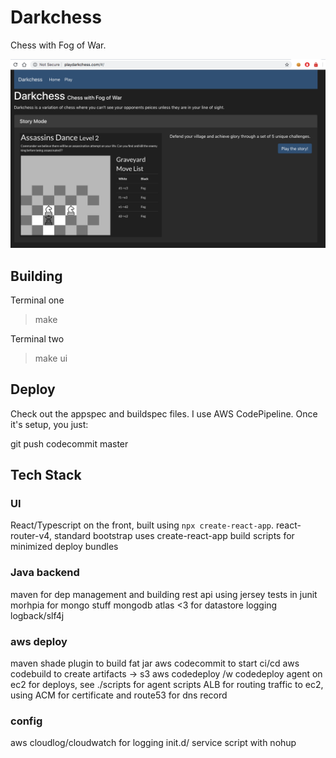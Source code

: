 # Darkchess

Chess with Fog of War. 

![img](client/src/img/playdarkchess.png)

## Building

Terminal one
> make

Terminal two
> make ui

## Deploy

Check out the appspec and buildspec files. I use AWS CodePipeline. Once it's setup, you just:

git push codecommit master 

## Tech Stack

### UI
React/Typescript on the front, built using `npx create-react-app`.
react-router-v4, standard bootstrap
uses create-react-app build scripts for minimized deploy bundles

### Java backend
maven for dep management and building
rest api using jersey
tests in junit
morhpia for mongo stuff
mongodb atlas <3 for datastore
logging logback/slf4j

### aws deploy
maven shade plugin to build fat jar
aws codecommit to start ci/cd
aws codebuild to create artifacts -> s3
aws codedeploy /w codedeploy agent on ec2 for deploys, see ./scripts for agent scripts
ALB for routing traffic to ec2, using ACM for certificate and route53 for dns record

### config
aws cloudlog/cloudwatch for logging 
init.d/ service script with nohup